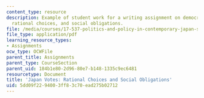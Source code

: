 ```yaml
---
content_type: resource
description: Example of student work for a writing assignment on democracy in Japan,
  rational choices, and social obligations.
file: /media/courses/17-537-politics-and-policy-in-contemporary-japan-spring-2009/5dd09f2294003ff83c70ead275b02712_MIT17_537S09_japanpaper2.pdf
file_type: application/pdf
learning_resource_types:
- Assignments
ocw_type: OCWFile
parent_title: Assignments
parent_type: CourseSection
parent_uid: 184b1e80-2d96-80e7-b148-1335c9ec6481
resourcetype: Document
title: 'Japan Votes: Rational Choices and Social Obligations'
uid: 5dd09f22-9400-3ff8-3c70-ead275b02712
---
```

